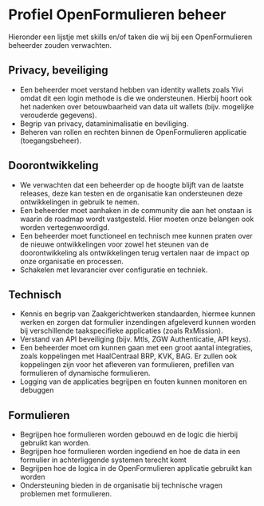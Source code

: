 # Profiel OpenFormulieren beheer
Hieronder een lijstje met skills en/of taken die wij bij een OpenFormulieren beheerder zouden verwachten.

## Privacy, beveiliging
- Een beheerder moet verstand hebben van identity wallets zoals Yivi omdat dit een login methode is die we ondersteunen. Hierbij hoort ook het nadenken over betouwbaarheid van data uit wallets (bijv. mogelijke verouderde gegevens).
- Begrip van privacy, dataminimalisatie en beviliging.
- Beheren van rollen en rechten binnen de OpenFormulieren applicatie (toegangsbeheer).

## Doorontwikkeling
- We verwachten dat een beheerder op de hoogte blijft van de laatste releases, deze kan testen en de organisatie kan ondersteunen deze ontwikkelingen in gebruik te nemen.
- Een beheerder moet aanhaken in de community die aan het onstaan is waarin de roadmap wordt vastgesteld. Hier moeten onze belangen ook worden vertegenwoordigd.
- Een beheerder moet functioneel en technisch mee kunnen praten over de nieuwe ontwikkelingen voor zowel het steunen van de doorontwikkeling als ontwikkelingen terug vertalen naar de impact op onze organisatie en processen.
- Schakelen met levarancier over configuratie en techniek.

## Technisch
- Kennis en begrip van Zaakgerichtwerken standaarden, hiermee kunnen werken en zorgen dat formulier inzendingen afgeleverd kunnen worden bij verschillende taakspecifieke applicaties (zoals RxMission).
- Verstand van API beveiliging (bijv. Mtls, ZGW Authenticatie, API keys).
- Een beheerder moet om kunnen gaan met een groot aantal integraties, zoals koppelingen met HaalCentraal BRP, KVK, BAG. Er zullen ook koppelingen zijn voor het afleveren van formulieren, prefillen van formulieren of dynamische formulieren.
- Logging van de applicaties begrijpen en fouten kunnen monitoren en debuggen

## Formulieren
- Begrijpen hoe formulieren worden gebouwd en de logic die hierbij gebruikt kan worden.
- Begrijpen hoe formulieren worden ingediend en hoe de data in een formulier in achterliggende systemen terecht komt
- Begrijpen hoe de logica in de OpenFormulieren applicatie gebruikt kan worden
- Ondersteuning bieden in de organisatie bij technische vragen problemen met formulieren.
